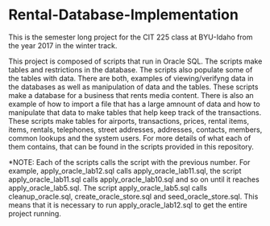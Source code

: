 # Rental-Database-Implementation

This is the semester long project for the CIT 225 class at BYU-Idaho from the year 2017 in the winter track.

This project is composed of scripts that run in Oracle SQL. The scripts make tables and restrictions in the database.
The scripts also populate some of the tables with data. There are both, examples of viewing/verifyng data in the 
databases as well as manipulation of data and the tables.
These scripts make a database for a business that rents media content. There is also an example of how to import 
a file that has a large amnount of data and how to manipulate that data to make tables that help keep track of the
transactions.
These scripts make tables for airports, transactions, prices, rental items, items, rentals, telephones, street 
addresses, addresses, contacts, members, common lookups and the system users. For more details of what each of 
them contains, that can be found in the scripts provided in this repository.

*NOTE: Each of the scripts calls the script with the previous number. For example, apply_oracle_lab12.sql 
calls apply_oracle_lab11.sql, the script apply_oracle_lab11.sql calls apply_oracle_lab10.sql and so on until 
it reaches apply_oracle_lab5.sql. The script apply_oracle_lab5.sql calls cleanup_oracle.sql, create_oracle_store.sql 
and seed_oracle_store.sql. This means that it is necessary to run apply_oracle_lab12.sql to get the entire project
running.
